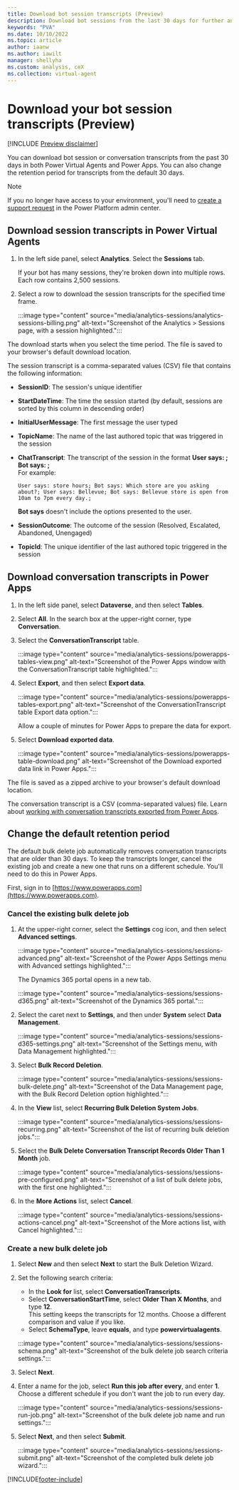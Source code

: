 ```yaml
---
title: Download bot session transcripts (Preview)
description: Download bot sessions from the last 30 days for further analysis in Power Virtual Agents preview.
keywords: "PVA"
ms.date: 10/10/2022
ms.topic: article
author: iaanw
ms.author: iawilt
manager: shellyha
ms.custom: analysis, ceX
ms.collection: virtual-agent
---
```


# Download your bot session transcripts (Preview)

[!INCLUDE [Preview disclaimer](includes/public-preview-disclaimer.md)]

You can download bot session or conversation transcripts from the past 30 days in both Power Virtual Agents and Power Apps. You can also change the retention period for transcripts from the default 30 days.

> [!NOTE]
> If you no longer have access to your environment, you'll need to [create a support request](https://admin.powerplatform.microsoft.com/support) in the Power Platform admin center.

## Download session transcripts in Power Virtual Agents

1. In the left side panel, select **Analytics**. Select the **Sessions** tab.

    If your bot has many sessions, they're broken down into multiple rows. Each row contains 2,500 sessions.

1. Select a row to download the session transcripts for the specified time frame.

    :::image type="content" source="media/analytics-sessions/analytics-sessions-billing.png" alt-text="Screenshot of the Analytics > Sessions page, with a session highlighted.":::

The download starts when you select the time period. The file is saved to your browser's default download location.

The session transcript is a comma-separated values (CSV) file that contains the following information:

- **SessionID**: The session's unique identifier
- **StartDateTime**: The time the session started (by default, sessions are sorted by this column in descending order)
- **InitialUserMessage**: The first message the user typed
- **TopicName**: The name of the last authored topic that was triggered in the session
- **ChatTranscript**: The transcript of the session in the format **User says: ; Bot says: ;**  
    For example:

    ```text
    User says: store hours; Bot says: Which store are you asking about?; User says: Bellevue; Bot says: Bellevue store is open from 10am to 7pm every day.;
    ```

    **Bot says** doesn't include the options presented to the user.

- **SessionOutcome**: The outcome of the session (Resolved, Escalated, Abandoned, Unengaged)
- **TopicId**: The unique identifier of the last authored topic triggered in the session

## Download conversation transcripts in Power Apps

1. In the left side panel, select **Dataverse**, and then select **Tables**.

1. Select **All**. In the search box at the upper-right corner, type **Conversation**.

1. Select the **ConversationTranscript** table.

    :::image type="content" source="media/analytics-sessions/powerapps-tables-view.png" alt-text="Screenshot of the Power Apps window with the ConversationTranscript table highlighted.":::

1. Select **Export**, and then select **Export data**.

    :::image type="content" source="media/analytics-sessions/powerapps-tables-export.png" alt-text="Screenshot of the ConversationTranscript table Export data option.":::

    Allow a couple of minutes for Power Apps to prepare the data for export.

1. Select **Download exported data**.

    :::image type="content" source="media/analytics-sessions/powerapps-table-download.png" alt-text="Screenshot of the Download exported data link in Power Apps.":::

The file is saved as a zipped archive to your browser's default download location.

The conversation transcript is a CSV (comma-separated values) file. Learn about [working with conversation transcripts exported from Power Apps](analytics-sessions-transcripts.md).

## Change the default retention period

The default bulk delete job automatically removes conversation transcripts that are older than 30 days. To keep the transcripts longer, cancel the existing job and create a new one that runs on a different schedule. You'll need to do this in Power Apps.

First, sign in to [https://www.powerapps.com](https://www.powerapps.com).

### Cancel the existing bulk delete job

1. At the upper-right corner, select the **Settings** cog icon, and then select **Advanced settings**.

    :::image type="content" source="media/analytics-sessions/sessions-advanced.png" alt-text="Screenshot of the Power Apps Settings menu with Advanced settings highlighted.":::

    The Dynamics 365 portal opens in a new tab.

    :::image type="content" source="media/analytics-sessions/sessions-d365.png" alt-text="Screenshot of the Dynamics 365 portal.":::

1. Select the caret next to **Settings**, and then under **System** select **Data Management**.

    :::image type="content" source="media/analytics-sessions/sessions-d365-settings.png" alt-text="Screenshot of the Settings menu, with Data Management highlighted.":::

1. Select **Bulk Record Deletion**.

    :::image type="content" source="media/analytics-sessions/sessions-bulk-delete.png" alt-text="Screenshot of the Data Management page, with the Bulk Record Deletion option highlighted.":::

1. In the **View** list, select **Recurring Bulk Deletion System Jobs**.

    :::image type="content" source="media/analytics-sessions/sessions-recurring.png" alt-text="Screenshot of the list of recurring bulk deletion jobs.":::

1. Select the **Bulk Delete Conversation Transcript Records Older Than 1 Month** job.

    :::image type="content" source="media/analytics-sessions/sessions-pre-configured.png" alt-text="Screenshot of a list of bulk delete jobs, with the first one highlighted.":::

1. In the **More Actions** list, select **Cancel**.

    :::image type="content" source="media/analytics-sessions/sessions-actions-cancel.png" alt-text="Screenshot of the More actions list, with Cancel highlighted.":::

### Create a new bulk delete job

1. Select **New** and then select **Next** to start the Bulk Deletion Wizard.

1. Set the following search criteria:

    - In the **Look for** list, select **ConversationTranscripts**.
    - Select **ConversationStartTime**, select **Older Than X Months**, and type **12**.  
    This setting keeps the transcripts for 12 months. Choose a different comparison and value if you like.
    - Select **SchemaType**, leave **equals**, and type **powervirtualagents**.

    :::image type="content" source="media/analytics-sessions/sessions-schema.png" alt-text="Screenshot of the bulk delete job search criteria settings.":::

1. Select **Next**.

1. Enter a name for the job, select **Run this job after every**, and enter **1**.  
    Choose a different schedule if you don't want the job to run every day.

    :::image type="content" source="media/analytics-sessions/sessions-run-job.png" alt-text="Screenshot of the bulk delete job name and run settings.":::

1. Select **Next**, and then select **Submit**.

    :::image type="content" source="media/analytics-sessions/sessions-submit.png" alt-text="Screenshot of the completed bulk delete job wizard.":::

[!INCLUDE[footer-include](includes/footer-banner.md)]

